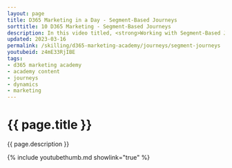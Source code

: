 ```yaml
---
layout: page
title: D365 Marketing in a Day - Segment-Based Journeys
sorttitle: 10 D365 Marketing - Segment-Based Journeys
description: In this video titled, <strong>Working with Segment-Based Journeys</strong>, you will create a journey based upon the segment you created in the previous video titled <strong> Segments</strong>. Marketers leverage segment-based journeys to create outbound journeys such as sending out announcements or a delivering a nurture campaign. In this video you will create a simple, segment-based journey to your customers from a specific segment.
updated: 2023-03-16
permalink: /skilling/d365-marketing-academy/journeys/segment-journeys
youtubeid: z4mE33RjIBE
tags: 
- d365 marketing academy
- academy content
- journeys
- dynamics
- marketing
---
```


# {{ page.title }}

{{ page.description }}

{% include youtubethumb.md showlink="true" %}
